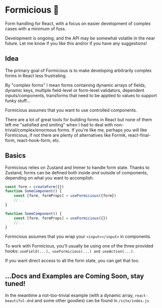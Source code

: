 # Formicious :man_dancing:
Form handling for React, with a focus on easier development of complex cases with a minimum of fuss.

Development is ongoing, and the API may be somewhat volatile in the near future. Let me know if you like this and/or if you have any suggestions!

## Idea
The primary goal of Formicious is to make developing arbitrarily complex forms in React less frustrating.

By "complex forms" I mean forms containing dynamic arrays of fields, dynamic keys, multiple field-level or form-level validators, dependent inputs/components, transforms that need to be applied to values to support funky stuff...

Formicious assumes that you want to use controlled components.

There are a lot of great tools for building forms in React but none of them left me "satisfied and smiling" when I had to deal with non-trivial/complex/enormous forms. If you're like me, perhaps you will like Formicious, if not there are plenty of alternatives like Formik, react-final-form, react-hook-form, etc.

## Basics
Formicious relies on Zustand and Immer to handle form state. Thanks to Zustand, forms can be defined both inside *and* outside of components, depending on what you want to accomplish.

```js
const form = createForm({})
function SomeComponent() {
	const [form, formProps] = useFormicious({form})
	//...
}
```

```js
function SomeComponent() {
	const [form, formProps] = useFormicious({})
	//...
}
```

Formicious assumes that you wrap your `<input></input>` in components.

To work with Formicious, you'll usually be using one of the three provided hooks: `useField(...), useFormicious(...) and useAction(...)`.

If you want direct access to all the form state, you can get that too.


## ...Docs and Examples are Coming Soon, stay tuned!
In the meantime a not-too-trivial example (with a dynamic array, `react-beautiful-dnd` and some other goodies) can be found in `/site/index.js`
